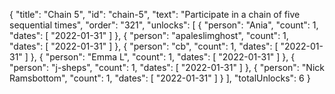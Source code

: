{
  "title": "Chain 5",
  "id": "chain-5",
  "text": "Participate in a chain of five sequential times",
  "order": "321",
  "unlocks": [
    {
      "person": "Ania",
      "count": 1,
      "dates": [
        "2022-01-31"
      ]
    },
    {
      "person": "apaleslimghost",
      "count": 1,
      "dates": [
        "2022-01-31"
      ]
    },
    {
      "person": "cb",
      "count": 1,
      "dates": [
        "2022-01-31"
      ]
    },
    {
      "person": "Emma L",
      "count": 1,
      "dates": [
        "2022-01-31"
      ]
    },
    {
      "person": "j-sheps",
      "count": 1,
      "dates": [
        "2022-01-31"
      ]
    },
    {
      "person": "Nick Ramsbottom",
      "count": 1,
      "dates": [
        "2022-01-31"
      ]
    }
  ],
  "totalUnlocks": 6
}